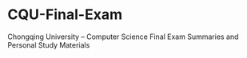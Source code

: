 # CQU-Final-Exam

Chongqing University – Computer Science Final Exam Summaries and Personal Study Materials



